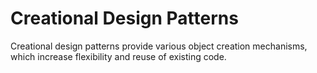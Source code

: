 # Creational Design Patterns
Creational design patterns provide various object creation mechanisms, which increase flexibility and reuse of existing code.
